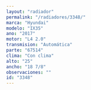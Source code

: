 ```yaml
---
layout: "radiador"
permalink: "/radiadores/3348/"
marca: "Hyundai"
modelo: "IX35"
ano: "2017"
motor: "L4 2.0"
transmision: "Automática"
parte: "67514"
clima: "Con clima"
alto: "25"
ancho: "18 7/8"
observaciones: ""
id: "3348"
---
```


